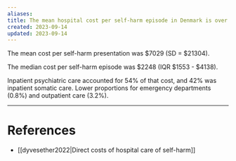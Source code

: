 ```yaml
---
aliases: 
title: The mean hospital cost per self-harm episode in Denmark is over 7000 USD
created: 2023-09-14
updated: 2023-09-14
---
```

The mean cost per self-harm presentation was $7029 (SD = $21304).

The median cost per self-harm episode was $2248 (IQR $1553 - $4138).

Inpatient psychiatric care accounted for 54% of that cost, and 42% was inpatient somatic care. Lower proportions for emergency departments (0.8%) and outpatient care (3.2%).

---
# References
* [[dyvesether2022|Direct costs of hospital care of self-harm]]